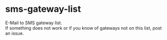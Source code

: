 # sms-gateway-list

E-Mail to SMS gateway list.  
If something does not work or if you know of gateways not on this list, post an issue.
